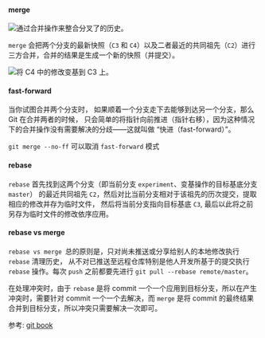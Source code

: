 #### merge

![通过合并操作来整合分叉了的历史。](https://git-scm.com/book/en/v2/images/basic-rebase-2.png)

`merge` 会把两个分支的最新快照（`C3` 和 `C4`）以及二者最近的共同祖先（`C2`）进行三方合并，合并的结果是生成一个新的快照（并提交）。

![将 `C4` 中的修改变基到 `C3` 上。](https://git-scm.com/book/en/v2/images/basic-rebase-3.png)

#### fast-forward

当你试图合并两个分支时， 如果顺着一个分支走下去能够到达另一个分支，那么 Git 在合并两者的时候， 只会简单的将指针向前推进（指针右移），因为这种情况下的合并操作没有需要解决的分歧——这就叫做 “快进（fast-forward）”。

`git merge --no-ff` 可以取消 `fast-forward` 模式

#### rebase

`rebase` 首先找到这两个分支（即当前分支 `experiment`、变基操作的目标基底分支 `master`） 的最近共同祖先 `C2`，然后对比当前分支相对于该祖先的历次提交，提取相应的修改并存为临时文件， 然后将当前分支指向目标基底 `C3`, 最后以此将之前另存为临时文件的修改依序应用。

#### rebase vs merge

`rebase vs merge `总的原则是，只对尚未推送或分享给别人的本地修改执行 `rebase` 清理历史， 从不对已推送至远程仓库特别是他人开发所基于的提交执行 `rebase` 操作。每次  `push` 之前都要先进行 `git pull --rebase remote/master`。

在处理冲突时，由于 `rebase` 是将 commit 一个一个应用到目标分支，所以在产生冲突时，需要针对 commit 一个一个去解决，而 `merge` 是将 commit 的最终结果合并到目标分支，所以冲突只需要解决一次即可。



参考:  [git book](https://git-scm.com/book/zh/v2)



